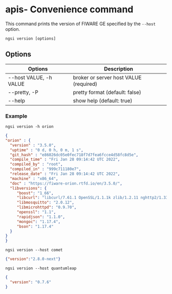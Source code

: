 # apis- Convenience command

This command prints the version of FIWARE GE specified by the `--host` option.

```console
ngsi version [options]
```

## Options

| Options                | Description                            |
| ---------------------- | -------------------------------------- |
| --host VALUE, -h VALUE | broker or server host VALUE (required) |
| --pretty, -P           | pretty format (default: false)         |
| --help                 | show help (default: true)              |

### Example

```console
ngsi version -h orion
```

```json
{
"orion" : {
  "version" : "3.5.0",
  "uptime" : "0 d, 0 h, 0 m, 1 s",
  "git_hash" : "e86026dc05e0fec718f7d7fea6fcce4d58fc8d5e",
  "compile_time" : "Fri Jan 28 09:14:42 UTC 2022",
  "compiled_by" : "root",
  "compiled_in" : "999c711180e7",
  "release_date" : "Fri Jan 28 09:14:42 UTC 2022",
  "machine" : "x86_64",
  "doc" : "https://fiware-orion.rtfd.io/en/3.5.0/",
  "libversions": {
     "boost": "1_66",
     "libcurl": "libcurl/7.61.1 OpenSSL/1.1.1k zlib/1.2.11 nghttp2/1.33.0",
     "libmosquitto": "2.0.12",
     "libmicrohttpd": "0.9.70",
     "openssl": "1.1",
     "rapidjson": "1.1.0",
     "mongoc": "1.17.4",
     "bson": "1.17.4"
  }
}
}
```

```console
ngsi version --host comet
```

```json
{"version":"2.8.0-next"}
```

```console
ngsi version --host quantumleap
```

```json
{
  "version": "0.7.6"
}
```
